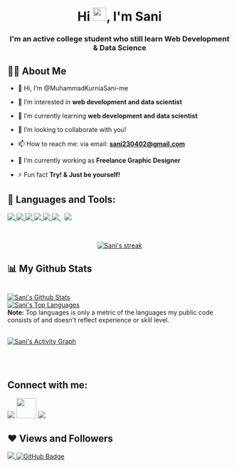 <h1 align="center">Hi <img src="https://raw.githubusercontent.com/MartinHeinz/MartinHeinz/master/wave.gif" width="30px">, I'm Sani</h1>
<h3 align="center">I'm an active college student who still learn Web Development & Data Science</h3>


## 🙋‍♂️ About Me

- 👋 Hi, I’m @MuhammadKurniaSani-me

- 👀 I’m interested in **web development and data scientist**

- 🌱 I’m currently learning **web development and data scientist**

- 💞️ I’m looking to collaborate with you!

- 📫 How to reach me: via email: **sani230402@gmail.com**

- 🔭 I’m currently working as **Freelance Graphic Designer**

- ⚡ Fun fact **Try! & Just be yourself!**

## 🚀 Languages and Tools:

<p align="left"> 
    <a href="https://www.java.com" target="_blank"> <img src="https://img.icons8.com/color/48/000000/java-coffee-cup-logo.png"/> </a>
    <a href="https://developer.mozilla.org/en-US/docs/Web/JavaScript" target="_blank"> <img src="https://img.icons8.com/color/48/000000/javascript.png"/> </a> 
    <a href="https://www.w3.org/html/" target="_blank"> <img src="https://img.icons8.com/color/48/000000/html-5.png"/> </a> 
    <a href="https://www.w3schools.com/css/" target="_blank"> <img src="https://img.icons8.com/color/48/000000/css3.png"/> </a>
    <a href="https://www.python.org" target="_blank"> <img src="https://img.icons8.com/color/48/000000/python.png"/> </a>  
    <a style="padding-right:8px;" href="https://www.mysql.com/" target="_blank"> <img src="https://img.icons8.com/fluent/50/000000/mysql-logo.png"/> </a>
    <a href="https://git-scm.com/" target="_blank"> <img src="https://img.icons8.com/color/48/000000/git.png"/> </a> 
</p>

<br/>

<p align="center">
    <a href="https://github.com/MuhammadKurniaSani-me/github-readme-streak-stats">
        <img title="🔥 Get streak stats for your profile at git.io/streak-stats" alt="Sani's streak" src="https://github-readme-streak-stats.herokuapp.com/?user=MuhammadKurniaSani-me&theme=black-ice&hide_border=true&stroke=0000&background=060A0CD0"/>
    </a>
</p>

## 📊 My Github Stats

  <br/>
    <a href="https://github.com/SubhamRaoniar28/github-readme-stats">
    <img alt="Sani's Github Stats" src="https://github-readme-stats.vercel.app/api?username=MuhammadKurniaSani-me&show_icons=true&count_private=true&theme=react&hide_border=true&bg_color=0D1117" />
</a>
    <br/>
  <a href="https://github.com/SubhamRaoniar28/github-readme-stats"><img alt="Sani's Top Languages" src="https://github-readme-stats.vercel.app/api/top-langs/?username=MuhammadKurniaSani-me&langs_count=8&count_private=true&layout=compact&theme=react&hide_border=true&bg_color=0D1117" /></a>
  <br/>
  <b>Note:</b> Top languages is only a metric of the languages my public code consists of and doesn't reflect experience or skill level.


<br/>
<br/>

<a href="https://github.com/MuhammadKurniaSani-me/github-readme-activity-graph"><img alt="Sani's Activity Graph" src="https://activity-graph.herokuapp.com/graph?username=MuhammadKurniaSani-me&bg_color=0D1117&color=5BCDEC&line=5BCDEC&point=FFFFFF&hide_border=true" /></a>

<br/>
<br/>

## Connect with me:
<p align="left">

<a href = "https://www.linkedin.com/in/muhammad-kurnia-sani-27b521218/" target="_blank"><img src="https://img.icons8.com/fluent/48/000000/linkedin.png"/></a>
<a href = "https://mail.google.com/mail/?view=cm&fs=1&to=sani230402@gmail.com&su=SUBJECT&body=BODY&bcc=sani230402@gmail.com" target="_blank"><img src="https://img.icons8.com/color/344/circled-envelope.png" width="45"/></a>
<a href = "https://www.instagram.com/sani2342.me/" target="_blank"><img src="https://img.icons8.com/fluent/48/000000/instagram-new.png"/></a>

</p>

## ❤ Views and Followers
<a href="https://github.com/MuhammadKurniaSani-me/github-profile-views-counter">
    <img src="https://komarev.com/ghpvc/?username=MuhammadKurniaSani-me">
</a>
<a href="https://github.com/MuhammadKurniaSani-me?tab=followers"><img src="https://img.shields.io/github/followers/MuhammadKurniaSani-me?label=Followers&style=social" alt="GitHub Badge"></a>

<!---
MuhammadKurniaSani-me/MuhammadKurniaSani-me is a ✨ special ✨ repository because its `README.md` (this file) appears on your GitHub profile.
You can click the Preview link to take a look at your changes.
--->
